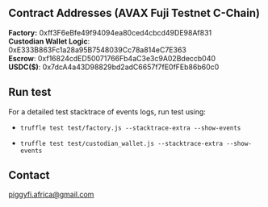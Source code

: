 ## Contract Addresses (AVAX Fuji Testnet C-Chain)

**Factory:** 0xff3F6eBfe49f94094ea80ced4cbcd49DE98Af831  
**Custodian Wallet Logic**: 0xE333B863Fc1a28a95B7548039Cc78a814eC7E363  
**Escrow**: 0xf16824cdED50071766Fb4aC3e3c9A02Bdeccb040  
**USDC($)**: 0x7dcA4a43D98829bd2adC6657f7fE0fFEb86b60c0  

## Run test

For a detailed test stacktrace of events logs, run test using:

- `truffle test test/factory.js --stacktrace-extra --show-events`

- `truffle test test/custodian_wallet.js --stacktrace-extra --show-events`

## Contact

piggyfi.africa@gmail.com
